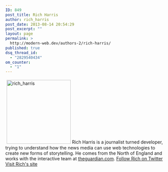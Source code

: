 ```yaml
---
ID: 849
post_title: Rich Harris
author: rich_harris
post_date: 2013-08-14 20:54:29
post_excerpt: ""
layout: page
permalink: >
  http://modern-web.dev/authors-2/rich-harris/
published: true
dsq_thread_id:
  - "2829540434"
om_counter:
  - "1"
---
```

[<img class="size-full wp-image-850 alignright" style="margin: 4px;" alt="rich_harris" src="http://flippinawesome.org/wp-content/uploads/2013/08/rich_harris.jpg" width="200" height="200" />][1]Rich Harris is a journalist turned developer, trying to understand how the news media can use web technologies to create new forms of storytelling. He comes from the North of England and works with the interactive team at [theguardian.com][2]. [Follow Rich on Twitter][3] [Visit Rich's site][4]

 [1]: http://flippinawesome.org/wp-content/uploads/2013/08/rich_harris.jpg
 [2]: http://theguardian.com
 [3]: https://twitter.com/Rich_Harris
 [4]: http://www.rich-harris.co.uk/
